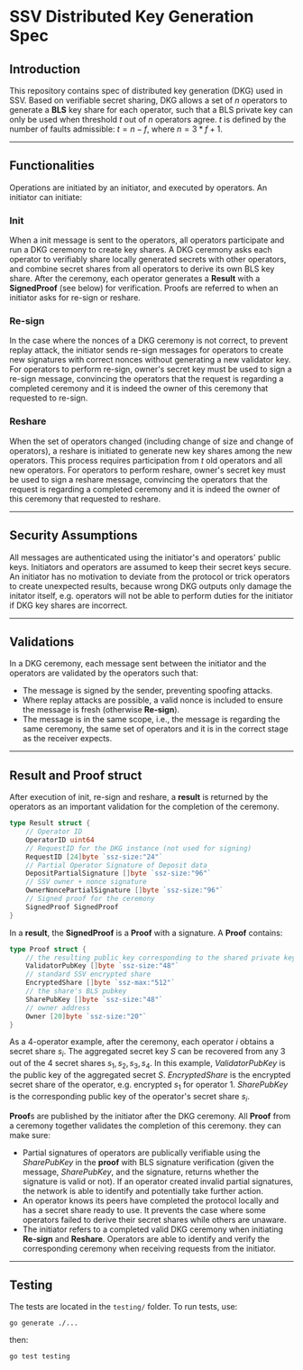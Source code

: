 # SSV Distributed Key Generation Spec

## Introduction
This repository contains spec of distributed key generation (DKG) used in SSV. Based on verifiable secret sharing, DKG allows a set of *n* operators to generate a  **BLS** key share for each operator, such that a BLS private key can only be used when threshold $t$ out of $n$ operators agree. $t$ is defined by the number of faults admissible: $t = n - f$, where $n = 3 * f + 1$.

---

## Functionalities
Operations are initiated by an initiator, and executed by operators. An initiator can initiate:

### Init
When a init message is sent to the operators, all operators participate and run a DKG ceremony to create key shares. A DKG ceremony asks each operator to verifiably share locally generated secrets with other operators, and combine secret shares from all operators to derive its own BLS key share. After the ceremony, each operator generates a **Result** with a **SignedProof** (see below) for verification. Proofs are referred to when an initiator asks for re-sign or reshare. 

### Re-sign
In the case where the nonces of a DKG ceremony is not correct, to prevent replay attack, the initiator sends re-sign messages for operators to create new signatures with correct nonces without generating a new validator key. For operators to perform re-sign, owner's secret key must be used to sign a re-sign message, convincing the operators that the request is regarding a completed ceremony and it is indeed the owner of this ceremony that requested to re-sign.

### Reshare
When the set of operators changed (including change of size and change of operators), a reshare is initiated to generate new key shares among the new operators. This process requires participation from *t* old operators and all new operators. For operators to perform reshare, owner's secret key must be used to sign a reshare message, convincing the operators that the request is regarding a completed ceremony and it is indeed the owner of this ceremony that requested to reshare.


---

## Security Assumptions
All messages are authenticated using the initiator's and operators' public keys. Initiators and operators are assumed to keep their secret keys secure. An initiator has no motivation to deviate from the protocol or trick operators to create unexpected results, because wrong DKG outputs only damage the initator itself, e.g. operators will not be able to perform duties for the initiator if DKG key shares are incorrect. 

---

## Validations
In a DKG ceremony, each message sent between the initiator and the operators are validated by the operators such that:
- The message is signed by the sender, preventing spoofing attacks.
- Where replay attacks are possible, a valid nonce is included to ensure the message is fresh (otherwise **Re-sign**).
- The message is in the same scope, i.e., the message is regarding the same ceremony, the same set of operators and it is in the correct stage as the receiver expects.

---

## Result and Proof struct
After execution of init, re-sign and reshare, a **result** is returned by the operators as an important validation for the completion of the ceremony.
```go
type Result struct {
	// Operator ID
	OperatorID uint64
	// RequestID for the DKG instance (not used for signing)
	RequestID [24]byte `ssz-size:"24"`
	// Partial Operator Signature of Deposit data
	DepositPartialSignature []byte `ssz-size:"96"`
	// SSV owner + nonce signature
	OwnerNoncePartialSignature []byte `ssz-size:"96"`
	// Signed proof for the ceremony
	SignedProof SignedProof
}
```

In a **result**, the **SignedProof** is a **Proof** with a signature. A **Proof** contains:
```go
type Proof struct {
	// the resulting public key corresponding to the shared private key
	ValidatorPubKey []byte `ssz-size:"48"`
	// standard SSV encrypted share
	EncryptedShare []byte `ssz-max:"512"`
	// the share's BLS pubkey
	SharePubKey []byte `ssz-size:"48"`
	// owner address
	Owner [20]byte `ssz-size:"20"`
}
```
As a 4-operator example, after the ceremony, each operator $i$ obtains a secret share $s_i$. The aggregated secret key $S$ can be recovered from any 3 out of the 4 secret shares $s_1, s_2, s_3, s_4$. In this example, *ValidatorPubKey* is the public key of the aggregated secret $S$. *EncryptedShare* is the encrypted secret share of the operator, e.g. encrypted $s_1$ for operator 1. *SharePubKey* is the corresponding public key of the operator's secret share $s_i$. 

**Proof**s are published by the initiator after the DKG ceremony. All **Proof** from a ceremony together validates the completion of this ceremony. they can make sure:
- Partial signatures of operators are publically verifiable using the *SharePubKey* in the **proof** with BLS signature verification (given the message, *SharePubKey*, and the signature, returns whether the signature is valid or not). If an operator created invalid partial signatures, the network is able to identify and potentially take further action.
- An operator knows its peers have completed the protocol locally and has a secret share ready to use. It prevents the case where some operators failed to derive their secret shares while others are unaware.
- The initiator refers to a completed valid DKG ceremony when initiating **Re-sign** and **Reshare**. Operators are able to identify and verify the corresponding ceremony when receiving requests from the initiator.


---

## Testing
The tests are located in the `testing/` folder. To run tests, use:
```shell
go generate ./...
```
then:
```shell
go test testing
```
